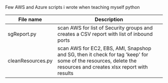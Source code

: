 Few AWS and Azure scripts i wrote when teaching myself python

File name | Description
| ------------- |-------------
sgReport.py | scan AWS for list of Security groups and creates a CSV report with list of inbound ports
cleanResources.py | scan AWS for EC2, EBS, AMI, Snapshop and SG, then it check for tag 'keep' for some of the resources, delete the resources and creates xlsx report with results

